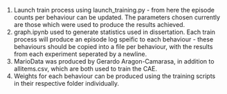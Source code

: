 1) Launch train process using launch_training.py - from here the episode counts per behaviour can be updated. The parameters chosen currently are those which were used to produce the results achieved.
2) graph.ipynb used to generate statistics used in dissertation. Each train process will produce an episode log speific to each behaviour - these behaviours should be copied into a file per behaviour, with the results from each experiment seperated by a newline.
3) MarioData was produced by Gerardo Aragon-Camarasa, in addition to allitems.csv, which are both used to train the CAE.
4) Weights for each behaviour can be produced using the training scripts in their respective folder individually.